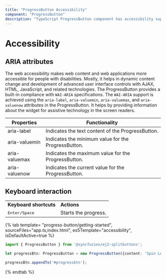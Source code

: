 ```yaml
---
title: "ProgressButton Accessibility"
component: "ProgressButton"
description: "TypeScript ProgressButton component has accessibility support to help access the features via keyboard, on-screen readers, or other assistive technology devices."
---
```


# Accessibility

## ARIA attributes

The web accessibility makes web content and web applications more accessible for people with disabilities. Mostly, it helps in dynamic content change and development of advanced user interface controls with AJAX, HTML, JavaScript, and related technologies. The ProgressButton provides a built-in compliance with `WAI-ARIA` specifications. The `WAI-ARIA` support is achieved using the `aria-label`, `aria-valuemin`, `aria-valuemax`, and `aria-valuenow` attributes in the ProgressButton. It helps by providing information about the widget for assistive technology in the screen readers.

| Properties | Functionality |
| ------------ | ----------------------- |
| aria-label | Indicates the text content of the ProgressButton. |
| aria-valuemin | Indicates the minimum value for the ProgressButton. |
| aria-valuemax | Indicates the maximum value for the ProgressButton. |
| aria-valuenow | Indicates the current value for the ProgressButton. |

## Keyboard interaction

<!-- markdownlint-disable MD033 -->
<table>
<tr>
<td>
<b>Keyboard shortcuts</b></td><td>
<b>Actions</b></td></tr>
<tr>
<td>
<kbd>Enter/Space</kbd></td><td>
Starts the progress.</td></tr>
</table>

{% tab template= "progress-button/getting-started", sourceFiles="app.ts,index.html",
es5Template="accessibility", isDefaultActive=true %}

```typescript
import { ProgressButton } from '@syncfusion/ej2-splitbuttons';

let progressBtn: ProgressButton = new ProgressButton({content: 'Spin Left', enableProgress: true});

progressBtn.appendTo('#progressbtn');

```

{% endtab %}